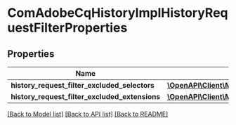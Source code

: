 # ComAdobeCqHistoryImplHistoryRequestFilterProperties

## Properties
Name | Type | Description | Notes
------------ | ------------- | ------------- | -------------
**history_request_filter_excluded_selectors** | [**\OpenAPI\Client\Model\ConfigNodePropertyArray**](ConfigNodePropertyArray.md) |  | [optional] 
**history_request_filter_excluded_extensions** | [**\OpenAPI\Client\Model\ConfigNodePropertyArray**](ConfigNodePropertyArray.md) |  | [optional] 

[[Back to Model list]](../README.md#documentation-for-models) [[Back to API list]](../README.md#documentation-for-api-endpoints) [[Back to README]](../README.md)


